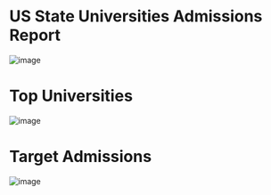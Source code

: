 # US State Universities Admissions Report
![image](https://github.com/KirkYagami/Admissions_Analysisc_PowerBI/assets/106730135/1dce0073-0cba-4112-824a-71d9865112ef)

# Top Universities
![image](https://github.com/KirkYagami/Admissions_Analysisc_PowerBI/assets/106730135/0b79a6ff-6ad0-413c-ba35-6a583827fdf0)

# Target Admissions
![image](https://github.com/KirkYagami/Admissions_Analysisc_PowerBI/assets/106730135/3a03cd62-cffb-47d2-9e54-5187fc316efb)





